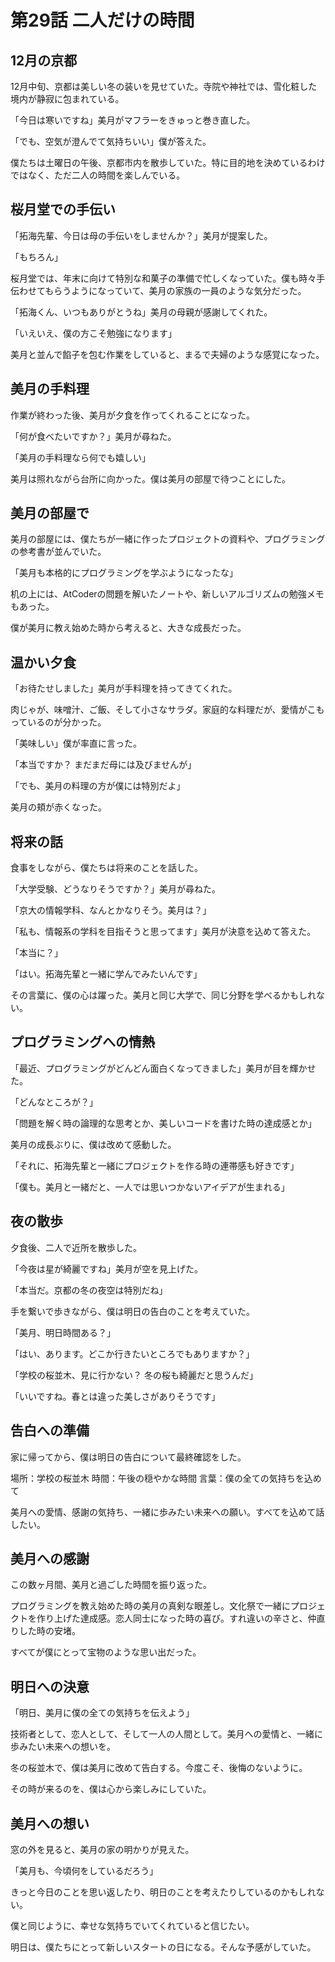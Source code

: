 # 第29話 二人だけの時間

## 12月の京都

12月中旬、京都は美しい冬の装いを見せていた。寺院や神社では、雪化粧した境内が静寂に包まれている。

「今日は寒いですね」美月がマフラーをきゅっと巻き直した。

「でも、空気が澄んでて気持ちいい」僕が答えた。

僕たちは土曜日の午後、京都市内を散歩していた。特に目的地を決めているわけではなく、ただ二人の時間を楽しんでいる。

## 桜月堂での手伝い

「拓海先輩、今日は母の手伝いをしませんか？」美月が提案した。

「もちろん」

桜月堂では、年末に向けて特別な和菓子の準備で忙しくなっていた。僕も時々手伝わせてもらうようになっていて、美月の家族の一員のような気分だった。

「拓海くん、いつもありがとうね」美月の母親が感謝してくれた。

「いえいえ、僕の方こそ勉強になります」

美月と並んで餡子を包む作業をしていると、まるで夫婦のような感覚になった。

## 美月の手料理

作業が終わった後、美月が夕食を作ってくれることになった。

「何が食べたいですか？」美月が尋ねた。

「美月の手料理なら何でも嬉しい」

美月は照れながら台所に向かった。僕は美月の部屋で待つことにした。

## 美月の部屋で

美月の部屋には、僕たちが一緒に作ったプロジェクトの資料や、プログラミングの参考書が並んでいた。

「美月も本格的にプログラミングを学ぶようになったな」

机の上には、AtCoderの問題を解いたノートや、新しいアルゴリズムの勉強メモもあった。

僕が美月に教え始めた時から考えると、大きな成長だった。

## 温かい夕食

「お待たせしました」美月が手料理を持ってきてくれた。

肉じゃが、味噌汁、ご飯、そして小さなサラダ。家庭的な料理だが、愛情がこもっているのが分かった。

「美味しい」僕が率直に言った。

「本当ですか？ まだまだ母には及びませんが」

「でも、美月の料理の方が僕には特別だよ」

美月の頬が赤くなった。

## 将来の話

食事をしながら、僕たちは将来のことを話した。

「大学受験、どうなりそうですか？」美月が尋ねた。

「京大の情報学科、なんとかなりそう。美月は？」

「私も、情報系の学科を目指そうと思ってます」美月が決意を込めて答えた。

「本当に？」

「はい。拓海先輩と一緒に学んでみたいんです」

その言葉に、僕の心は躍った。美月と同じ大学で、同じ分野を学べるかもしれない。

## プログラミングへの情熱

「最近、プログラミングがどんどん面白くなってきました」美月が目を輝かせた。

「どんなところが？」

「問題を解く時の論理的な思考とか、美しいコードを書けた時の達成感とか」

美月の成長ぶりに、僕は改めて感動した。

「それに、拓海先輩と一緒にプロジェクトを作る時の連帯感も好きです」

「僕も。美月と一緒だと、一人では思いつかないアイデアが生まれる」

## 夜の散歩

夕食後、二人で近所を散歩した。

「今夜は星が綺麗ですね」美月が空を見上げた。

「本当だ。京都の冬の夜空は特別だね」

手を繋いで歩きながら、僕は明日の告白のことを考えていた。

「美月、明日時間ある？」

「はい、あります。どこか行きたいところでもありますか？」

「学校の桜並木、見に行かない？ 冬の桜も綺麗だと思うんだ」

「いいですね。春とは違った美しさがありそうです」

## 告白への準備

家に帰ってから、僕は明日の告白について最終確認をした。

場所：学校の桜並木
時間：午後の穏やかな時間
言葉：僕の全ての気持ちを込めて

美月への愛情、感謝の気持ち、一緒に歩みたい未来への願い。すべてを込めて話したい。

## 美月への感謝

この数ヶ月間、美月と過ごした時間を振り返った。

プログラミングを教え始めた時の美月の真剣な眼差し。文化祭で一緒にプロジェクトを作り上げた達成感。恋人同士になった時の喜び。すれ違いの辛さと、仲直りした時の安堵。

すべてが僕にとって宝物のような思い出だった。

## 明日への決意

「明日、美月に僕の全ての気持ちを伝えよう」

技術者として、恋人として、そして一人の人間として。美月への愛情と、一緒に歩みたい未来への想いを。

冬の桜並木で、僕は美月に改めて告白する。今度こそ、後悔のないように。

その時が来るのを、僕は心から楽しみにしていた。

## 美月への想い

窓の外を見ると、美月の家の明かりが見えた。

「美月も、今頃何をしているだろう」

きっと今日のことを思い返したり、明日のことを考えたりしているのかもしれない。

僕と同じように、幸せな気持ちでいてくれていると信じたい。

明日は、僕たちにとって新しいスタートの日になる。そんな予感がしていた。